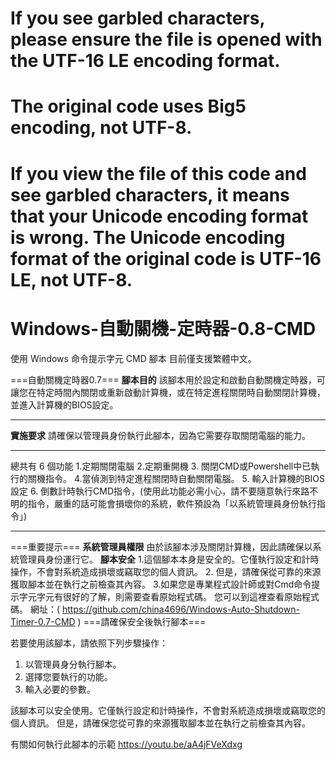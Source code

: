 

# If you see garbled characters, please ensure the file is opened with the UTF-16 LE encoding format. 
# The original code uses Big5 encoding, not UTF-8.
#
# If you view the file of this code and see garbled characters, it means that your Unicode encoding format is wrong. The Unicode encoding format of the original code is UTF-16 LE, not UTF-8.


# Windows-自動關機-定時器-0.8-CMD

使用 Windows 命令提示字元 CMD 腳本
目前僅支援繁體中文。

===自動關機定時器0.7===
**腳本目的**
該腳本用於設定和啟動自動關機定時器，可讓您在特定時間內關閉或重新啟動計算機，或在特定進程關閉時自動關閉計算機，並進入計算機的BIOS設定。
-------------------------------------------------- --------------------------
**實施要求**
請確保以管理員身份執行此腳本，因為它需要存取關閉電腦的能力。
-------------------------------------------------- --------------------------
總共有 6 個功能
1.定期關閉電腦
2.定期重開機
3. 關閉CMD或Powershell中已執行的關機指令。
4.當偵測到特定進程關閉時自動關閉電腦。
5. 輸入計算機的BIOS設定
6. 倒數計時執行CMD指令，(使用此功能必需小心，請不要隨意執行來路不明的指令，嚴重的話可能會損壞你的系統，軟件預設為「以系統管理員身份執行指令」)
-------------------------------------------------- --------------------------
===重要提示===
**系統管理員權限**
由於該腳本涉及關閉計算機，因此請確保以系統管理員身份運行它。
**腳本安全**
1.這個腳本本身是安全的。它僅執行設定和計時操作，不會對系統造成損壞或竊取您的個人資訊。
2. 但是，請確保從可靠的來源獲取腳本並在執行之前檢查其內容。
3.如果您是專業程式設計師或對Cmd命令提示字元字元有很好的了解，則需要查看原始程式碼。
 您可以到這裡查看原始程式碼。
 網址：( https://github.com/china4696/Windows-Auto-Shutdown-Timer-0.7-CMD )
 ===請確保安全後執行腳本===

若要使用該腳本，請依照下列步驟操作：

1. 以管理員身分執行腳本。
2. 選擇您要執行的功能。
3. 輸入必要的參數。

該腳本可以安全使用。它僅執行設定和計時操作，不會對系統造成損壞或竊取您的個人資訊。
但是，請確保您從可靠的來源獲取腳本並在執行之前檢查其內容。

有關如何執行此腳本的示範 https://youtu.be/aA4jFVeXdxg
